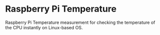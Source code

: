 # Raspberry Pi Temperature
Raspberry Pi Temperature measurement for checking the temperature of the CPU instantly on Linux-based OS.


